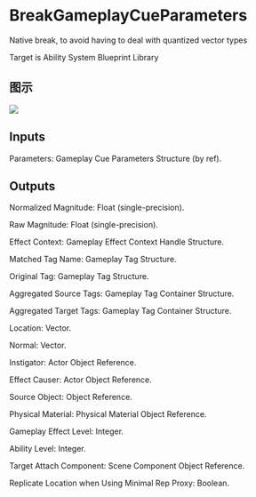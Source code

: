 # BreakGameplayCueParameters

Native break, to avoid having to deal with quantized vector types

Target is Ability System Blueprint Library

## 图示

![]($-20221218-17305459.png)

## Inputs

Parameters: Gameplay Cue Parameters Structure (by ref).  

## Outputs

Normalized Magnitude: Float (single-precision).

Raw Magnitude: Float (single-precision).

Effect Context: Gameplay Effect Context Handle Structure.

Matched Tag Name: Gameplay Tag Structure.

Original Tag: Gameplay Tag Structure.

Aggregated Source Tags: Gameplay Tag Container Structure.

Aggregated Target Tags: Gameplay Tag Container Structure.

Location: Vector.

Normal: Vector.

Instigator: Actor Object Reference.

Effect Causer: Actor Object Reference.

Source Object: Object Reference.

Physical Material: Physical Material Object Reference.

Gameplay Effect Level: Integer.

Ability Level: Integer.

Target Attach Component: Scene Component Object Reference.

Replicate Location when Using Minimal Rep Proxy: Boolean.

